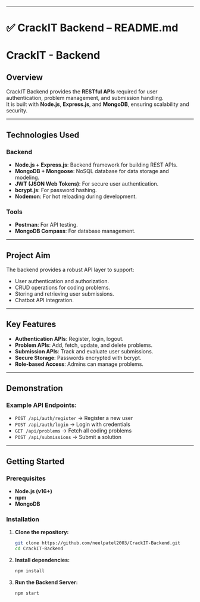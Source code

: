 
---

# ✅ CrackIT Backend – README.md

# CrackIT - Backend

## Overview

CrackIT Backend provides the **RESTful APIs** required for user authentication, problem management, and submission handling.  
It is built with **Node.js**, **Express.js**, and **MongoDB**, ensuring scalability and security.

---

## Technologies Used

### Backend

- **Node.js + Express.js**: Backend framework for building REST APIs.
- **MongoDB + Mongoose**: NoSQL database for data storage and modeling.
- **JWT (JSON Web Tokens)**: For secure user authentication.
- **bcrypt.js**: For password hashing.
- **Nodemon**: For hot reloading during development.

### Tools

- **Postman**: For API testing.
- **MongoDB Compass**: For database management.

---

## Project Aim

The backend provides a robust API layer to support:

- User authentication and authorization.
- CRUD operations for coding problems.
- Storing and retrieving user submissions.
- Chatbot API integration.

---

## Key Features

- **Authentication APIs**: Register, login, logout.
- **Problem APIs**: Add, fetch, update, and delete problems.
- **Submission APIs**: Track and evaluate user submissions.
- **Secure Storage**: Passwords encrypted with bcrypt.
- **Role-based Access**: Admins can manage problems.

---

## Demonstration

### Example API Endpoints:

- `POST /api/auth/register` → Register a new user
- `POST /api/auth/login` → Login with credentials
- `GET /api/problems` → Fetch all coding problems
- `POST /api/submissions` → Submit a solution

---

## Getting Started

### Prerequisites

- **Node.js (v16+)**
- **npm**
- **MongoDB**

### Installation

1. **Clone the repository:**
   ```bash
   git clone https://github.com/neelpatel2003/CrackIT-Backend.git
   cd CrackIT-Backend
   ```
2. **Install dependencies:**
   ```bash
   npm install
   ```
3. **Run the Backend Server:**
   ```bash
   npm start
   ```
